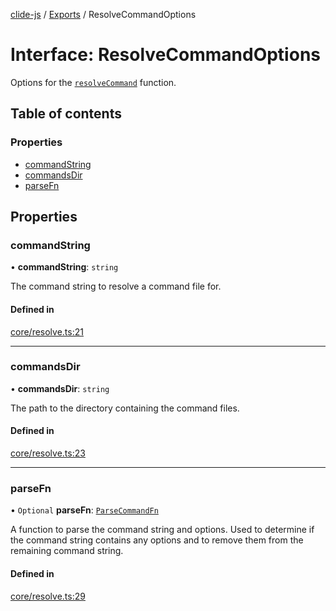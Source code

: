 [clide-js](../README.md) / [Exports](../modules.md) / ResolveCommandOptions

# Interface: ResolveCommandOptions

Options for the [`resolveCommand`](../modules.md#resolvecommand) function.

## Table of contents

### Properties

- [commandString](ResolveCommandOptions.md#commandstring)
- [commandsDir](ResolveCommandOptions.md#commandsdir)
- [parseFn](ResolveCommandOptions.md#parsefn)

## Properties

### commandString

• **commandString**: `string`

The command string to resolve a command file for.

#### Defined in

[core/resolve.ts:21](https://github.com/ryangoree/clide-js/blob/3edecc0/packages/clide-js/src/core/resolve.ts#L21)

___

### commandsDir

• **commandsDir**: `string`

The path to the directory containing the command files.

#### Defined in

[core/resolve.ts:23](https://github.com/ryangoree/clide-js/blob/3edecc0/packages/clide-js/src/core/resolve.ts#L23)

___

### parseFn

• `Optional` **parseFn**: [`ParseCommandFn`](../modules.md#parsecommandfn)

A function to parse the command string and options. Used to determine if
the command string contains any options and to remove them from the
remaining command string.

#### Defined in

[core/resolve.ts:29](https://github.com/ryangoree/clide-js/blob/3edecc0/packages/clide-js/src/core/resolve.ts#L29)
